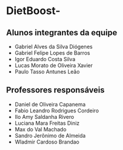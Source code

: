 # DietBoost-



## Alunos integrantes da equipe

* Gabriel Alves da Silva Diógenes
* Gabriel Felipe Lopes de Barros
* Igor Eduardo Costa Silva
* Lucas Morato de Oliveira Xavier
* Paulo Tasso Antunes Leão

## Professores responsáveis

* Daniel de Oliveira Capanema
* Fabio Leandro Rodrigues Cordeiro
* Ilo Amy Saldanha Rivero
* Luciana Mara Freitas Diniz
* Max do Val Machado
* Sandro Jerônimo de Almeida
* Wladmir Cardoso Brandao

